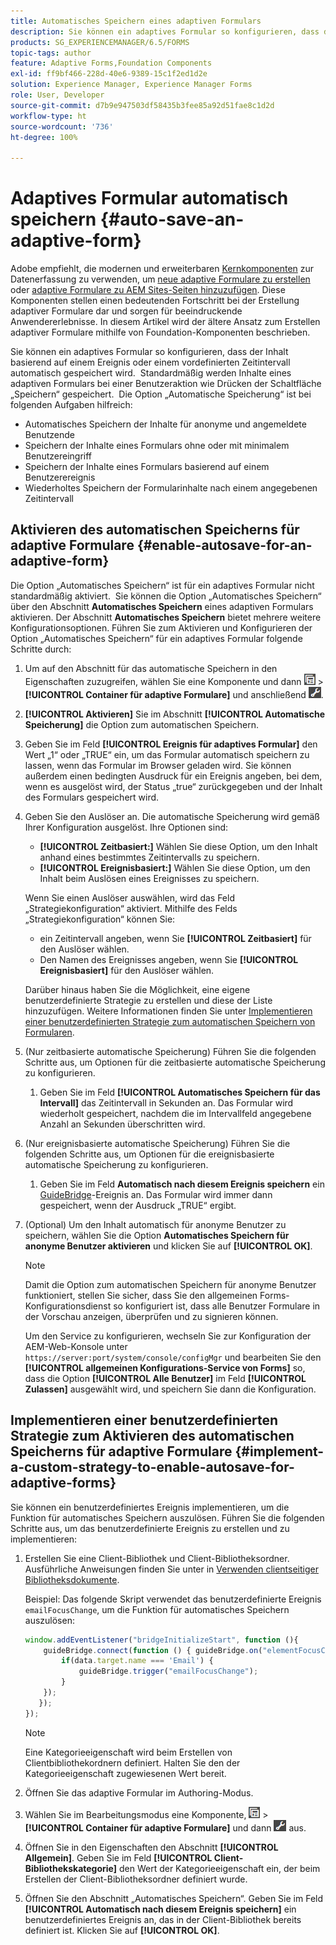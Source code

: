 ```yaml
---
title: Automatisches Speichern eines adaptiven Formulars
description: Sie können ein adaptives Formular so konfigurieren, dass der Inhalt basierend auf einem Ereignis oder einem vordefinierten Zeitintervall automatisch gespeichert wird.
products: SG_EXPERIENCEMANAGER/6.5/FORMS
topic-tags: author
feature: Adaptive Forms,Foundation Components
exl-id: ff9bf466-228d-40e6-9389-15c1f2ed1d2e
solution: Experience Manager, Experience Manager Forms
role: User, Developer
source-git-commit: d7b9e947503df58435b3fee85a92d51fae8c1d2d
workflow-type: ht
source-wordcount: '736'
ht-degree: 100%

---
```


# Adaptives Formular automatisch speichern {#auto-save-an-adaptive-form}

<span class="preview"> Adobe empfiehlt, die modernen und erweiterbaren [Kernkomponenten](https://experienceleague.adobe.com/docs/experience-manager-core-components/using/adaptive-forms/introduction.html?lang=de) zur Datenerfassung zu verwenden, um [neue adaptive Formulare zu erstellen](/help/forms/using/create-an-adaptive-form-core-components.md) oder [adaptive Formulare zu AEM Sites-Seiten hinzuzufügen](/help/forms/using/create-or-add-an-adaptive-form-to-aem-sites-page.md). Diese Komponenten stellen einen bedeutenden Fortschritt bei der Erstellung adaptiver Formulare dar und sorgen für beeindruckende Anwendererlebnisse. In diesem Artikel wird der ältere Ansatz zum Erstellen adaptiver Formulare mithilfe von Foundation-Komponenten beschrieben. </span>

Sie können ein adaptives Formular so konfigurieren, dass der Inhalt basierend auf einem Ereignis oder einem vordefinierten Zeitintervall automatisch gespeichert wird.  Standardmäßig werden Inhalte eines adaptiven Formulars bei einer Benutzeraktion wie Drücken der Schaltfläche „Speichern“ gespeichert.  Die Option „Automatische Speicherung“ ist bei folgenden Aufgaben hilfreich:

* Automatisches Speichern der Inhalte für anonyme und angemeldete Benutzende
* Speichern der Inhalte eines Formulars ohne oder mit minimalem Benutzereingriff
* Speichern der Inhalte eines Formulars basierend auf einem Benutzerereignis
* Wiederholtes Speichern der Formularinhalte nach einem angegebenen Zeitintervall

## Aktivieren des automatischen Speicherns für adaptive Formulare {#enable-autosave-for-an-adaptive-form}

Die Option „Automatisches Speichern“ ist für ein adaptives Formular nicht standardmäßig aktiviert.  Sie können die Option „Automatisches Speichern“ über den Abschnitt **Automatisches Speichern** eines adaptiven Formulars aktivieren. Der Abschnitt **Automatisches Speichern** bietet mehrere weitere Konfigurationsoptionen. Führen Sie zum Aktivieren und Konfigurieren der Option „Automatisches Speichern“ für ein adaptives Formular folgende Schritte durch: 

1. Um auf den Abschnitt für das automatische Speichern in den Eigenschaften zuzugreifen, wählen Sie eine Komponente und dann ![field-level](assets/field-level.png) > **[!UICONTROL Container für adaptive Formulare]** und anschließend ![cmppr](assets/cmppr.png).
1. **[!UICONTROL Aktivieren]** Sie im Abschnitt **[!UICONTROL Automatische Speicherung]** die Option zum automatischen Speichern.
1. Geben Sie im Feld **[!UICONTROL Ereignis für adaptives Formular]** den Wert „1“ oder „TRUE“ ein, um das Formular automatisch speichern zu lassen, wenn das Formular im Browser geladen wird. Sie können außerdem einen bedingten Ausdruck für ein Ereignis angeben, bei dem, wenn es ausgelöst wird, der Status „true“ zurückgegeben und der Inhalt des Formulars gespeichert wird.
1. Geben Sie den Auslöser an. Die automatische Speicherung wird gemäß Ihrer Konfiguration ausgelöst. Ihre Optionen sind:

   * **[!UICONTROL Zeitbasiert:]** Wählen Sie diese Option, um den Inhalt anhand eines bestimmtes Zeitintervalls zu speichern.
   * **[!UICONTROL Ereignisbasiert:]** Wählen Sie diese Option, um den Inhalt beim Auslösen eines Ereignisses zu speichern.

   Wenn Sie einen Auslöser auswählen, wird das Feld „Strategiekonfiguration“ aktiviert. Mithilfe des Felds „Strategiekonfiguration“ können Sie:

   * ein Zeitintervall angeben, wenn Sie **[!UICONTROL Zeitbasiert]** für den Auslöser wählen.
   * Den Namen des Ereignisses angeben, wenn Sie **[!UICONTROL Ereignisbasiert]** für den Auslöser wählen.

   Darüber hinaus haben Sie die Möglichkeit, eine eigene benutzerdefinierte Strategie zu erstellen und diese der Liste hinzuzufügen. Weitere Informationen finden Sie unter [Implementieren einer benutzerdefinierten Strategie zum automatischen Speichern von Formularen](/help/forms/using/auto-save-an-adaptive-form.md#p-implement-a-custom-strategy-to-enable-autosave-for-adaptive-forms-p).

1. (Nur zeitbasierte automatische Speicherung) Führen Sie die folgenden Schritte aus, um Optionen für die zeitbasierte automatische Speicherung zu konfigurieren.

   1. Geben Sie im Feld **[!UICONTROL Automatisches Speichern für das Intervall]** das Zeitintervall in Sekunden an. Das Formular wird wiederholt gespeichert, nachdem die im Intervallfeld angegebene Anzahl an Sekunden überschritten wird.

1. (Nur ereignisbasierte automatische Speicherung) Führen Sie die folgenden Schritte aus, um Optionen für die ereignisbasierte automatische Speicherung zu konfigurieren.

   1. Geben Sie im Feld **Automatisch nach diesem Ereignis speichern** ein [GuideBridge](https://helpx.adobe.com/de/aem-forms/6/javascript-api/GuideBridge.html)-Ereignis an. Das Formular wird immer dann gespeichert, wenn der Ausdruck „TRUE“ ergibt.

1. (Optional) Um den Inhalt automatisch für anonyme Benutzer zu speichern, wählen Sie die Option **Automatisches Speichern für anonyme Benutzer aktivieren** und klicken Sie auf **[!UICONTROL OK]**.

   >[!NOTE]
   >
   >Damit die Option zum automatischen Speichern für anonyme Benutzer funktioniert, stellen Sie sicher, dass Sie den allgemeinen Forms-Konfigurationsdienst so konfiguriert ist, dass alle Benutzer Formulare in der Vorschau anzeigen, überprüfen und zu signieren können.
   >
   >Um den Service zu konfigurieren, wechseln Sie zur Konfiguration der AEM-Web-Konsole unter `https://server:port/system/console/configMgr` und bearbeiten Sie den **[!UICONTROL allgemeinen Konfigurations-Service von Forms]** so, dass die Option **[!UICONTROL Alle Benutzer]** im Feld **[!UICONTROL Zulassen]** ausgewählt wird, und speichern Sie dann die Konfiguration.

## Implementieren einer benutzerdefinierten Strategie zum Aktivieren des automatischen Speicherns für adaptive Formulare {#implement-a-custom-strategy-to-enable-autosave-for-adaptive-forms}

Sie können ein benutzerdefiniertes Ereignis implementieren, um die Funktion für automatisches Speichern auszulösen. Führen Sie die folgenden Schritte aus, um das benutzerdefinierte Ereignis zu erstellen und zu implementieren:

1. Erstellen Sie eine Client-Bibliothek und Client-Bibliotheksordner. Ausführliche Anweisungen finden Sie unter in [Verwenden clientseitiger Bibliotheksdokumente](/help/sites-developing/clientlibs.md). 

   Beispiel: Das folgende Skript verwendet das benutzerdefinierte Ereignis `emailFocusChange`, um die Funktion für automatisches Speichern auszulösen:

   ```javascript
   window.addEventListener("bridgeInitializeStart", function (){
       guideBridge.connect(function () { guideBridge.on("elementFocusChanged", function (event,data) {
           if(data.target.name === 'Email') {
               guideBridge.trigger("emailFocusChange");
           }
       });
      });
   });
   ```

   >[!NOTE]
   >
   >Eine Kategorieeigenschaft wird beim Erstellen von Clientbibliothekordnern definiert. Halten Sie den der Kategorieeigenschaft zugewiesenen Wert bereit.

1. Öffnen Sie das adaptive Formular im Authoring-Modus.

1. Wählen Sie im Bearbeitungsmodus eine Komponente, ![field-level](assets/field-level.png) > **[!UICONTROL Container für adaptive Formulare]** und dann ![cmppr](assets/cmppr.png) aus.
1. Öffnen Sie in den Eigenschaften den Abschnitt **[!UICONTROL Allgemein]**. Geben Sie im Feld **[!UICONTROL Client-Bibliothekskategorie]** den Wert der Kategorieeigenschaft ein, der beim Erstellen der Client-Bibliotheksordner definiert wurde.
1. Öffnen Sie den Abschnitt „Automatisches Speichern“. Geben Sie im Feld **[!UICONTROL Automatisch nach diesem Ereignis speichern]** ein benutzerdefiniertes Ereignis an, das in der Client-Bibliothek bereits definiert ist. Klicken Sie auf **[!UICONTROL OK]**.
